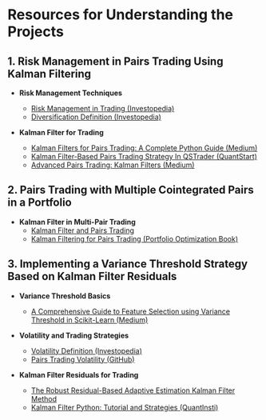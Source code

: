 # Resources for Understanding the Projects

## 1. Risk Management in Pairs Trading Using Kalman Filtering

- **Risk Management Techniques**  
  - [Risk Management in Trading (Investopedia)](https://www.investopedia.com/articles/trading/09/risk-management.asp)   
  - [Diversification Definition (Investopedia)](https://www.investopedia.com/terms/d/diversification.asp)  

- **Kalman Filter for Trading**  
  - [Kalman Filters for Pairs Trading: A Complete Python Guide (Medium)](https://theaiquant.medium.com/kalman-filters-are-a-powerful-tool-in-the-world-of-finance-for-modeling-and-predicting-time-series-6b4c614244d3)  
  - [Kalman Filter-Based Pairs Trading Strategy In QSTrader (QuantStart)](https://www.quantstart.com/articles/kalman-filter-based-pairs-trading-strategy-in-qstrader/)  
  - [Advanced Pairs Trading: Kalman Filters (Medium)](https://medium.com/@ab.jannatpour/advanced-pairs-trading-kalman-filters-b171144ce6d5)  

## 2. Pairs Trading with Multiple Cointegrated Pairs in a Portfolio

- **Kalman Filter in Multi-Pair Trading**  
  - [Kalman Filter and Pairs Trading](https://letianzj.github.io/kalman-filter-pairs-trading.html)  
  - [Kalman Filtering for Pairs Trading (Portfolio Optimization Book)](https://bookdown.org/palomar/portfoliooptimizationbook/15.6-kalman-pairs-trading.html)  

## 3. Implementing a Variance Threshold Strategy Based on Kalman Filter Residuals

- **Variance Threshold Basics**  
  - [A Comprehensive Guide to Feature Selection using Variance Threshold in Scikit-Learn (Medium)](https://medium.com/aimonks/a-comprehensive-guide-to-feature-selection-using-variance-threshold-in-scikit-learn-0b10146aa71f)  

- **Volatility and Trading Strategies**  
  - [Volatility Definition (Investopedia)](https://www.investopedia.com/terms/v/volatility.asp)  
  - [Pairs Trading Volatility (GitHub)](https://github.com/smrfeld/pairs_trading_volatility)  

- **Kalman Filter Residuals for Trading**  
  - [The Robust Residual-Based Adaptive Estimation Kalman Filter Method](https://pubs.aip.org/aip/rsi/article/91/10/104501/363494/The-robust-residual-based-adaptive-estimation)  
  - [Kalman Filter Python: Tutorial and Strategies (QuantInsti)](https://blog.quantinsti.com/kalman-filter/)  
